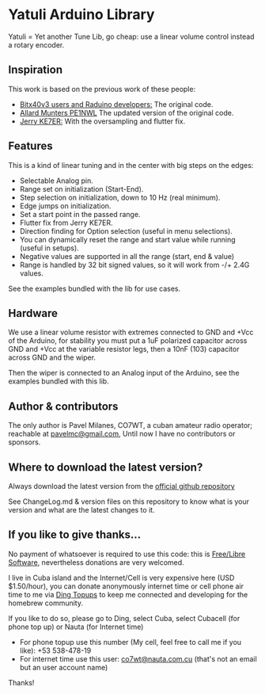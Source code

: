 # Yatuli Arduino Library #

Yatuli = Yet another Tune Lib, go cheap: use a linear volume control instead a rotary encoder.

## Inspiration ##

This work is based on the previous work of these people:

* [Bitx40v3 users and Raduino developers:](https://github.com/afarhan/bitx40) The original code.
* [Allard Munters PE1NWL](https://github.com/amunters/bitx40/) The updated version of the original code.
* [Jerry KE7ER:](#) With the oversampling and flutter fix.

## Features ##

This is a kind of linear tuning and in the center with big steps on the edges:

* Selectable Analog pin.
* Range set on initialization (Start-End).
* Step selection on initialization, down to 10 Hz (real minimum).
* Edge jumps on initialization.
* Set a start point in the passed range.
* Flutter fix from Jerry KE7ER.
* Direction finding for Option selection (useful in menu selections).
* You can dynamically reset the range and start value while running (useful in setups).
* Negative values are supported in all the range (start, end & value)
* Range is handled by 32 bit signed values, so it will work from -/+ 2.4G values.

See the examples bundled with the lib for use cases.

## Hardware ##

We use a linear volume resistor with extremes connected to GND and +Vcc of the Arduino, for stability you must put a 1uF polarized capacitor across GND and +Vcc at the variable resistor legs, then a 10nF (103) capacitor across GND and the wiper.

Then the wiper is connected to an Analog input of the Arduino, see the examples bundled with this lib.

## Author & contributors ##

The only author is Pavel Milanes, CO7WT, a cuban amateur radio operator; reachable at pavelmc@gmail.com, Until now I have no contributors or sponsors.

## Where to download the latest version? ##

Always download the latest version from the [official github repository](https://github.com/pavelmc/Yatuli)

See ChangeLog.md & version files on this repository to know what is your version and what are the latest changes to it.

## If you like to give thanks... ##

No payment of whatsoever is required to use this code: this is [Free/Libre Software](https://en.wikipedia.org/wiki/Software_Libre), nevertheless donations are very welcomed.

I live in Cuba island and the Internet/Cell is very expensive here (USD $1.50/hour), you can donate anonymously internet time or cell phone air time to me via [Ding Topups](https://www.ding.com/) to keep me connected and developing for the homebrew community.

If you like to do so, please go to Ding, select Cuba, select Cubacell (for phone top up) or Nauta (for Internet time)

* For phone topup use this number (My cell, feel free to call me if you like): +53 538-478-19
* For internet time use this user: co7wt@nauta.com.cu (that's not an email but an user account name)

Thanks!
